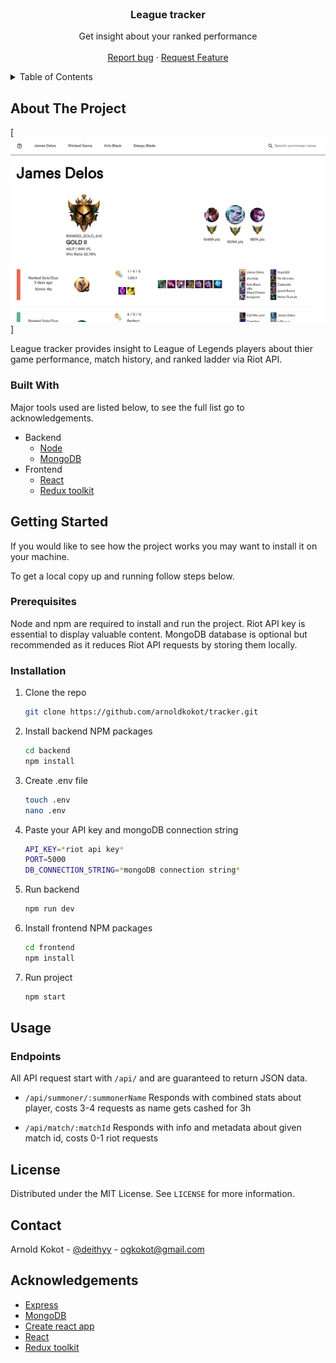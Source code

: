 <br />
<p align="center">

  <h3 align="center">League tracker</h3>

  <p align="center">
    Get insight about your ranked performance
    <br />
    <br />
    <a href="https://github.com/arnoldkokot/issues">Report bug</a>
    ·
    <a href="https://github.com/arnoldkokot/issues">Request Feature</a>
  </p>
</p>

<!-- TABLE OF CONTENTS -->
<details>
  <summary>Table of Contents</summary>
  <ol>
    <li>
      <a href="#about-the-project">About The Project</a>
      <ul>
        <li><a href="#features">Features</a></li>
        <li><a href="#built-with">Built With</a></li>
      </ul>
    </li>
    <li>
      <a href="#getting-started">Getting Started</a>
      <ul>
        <li><a href="#prerequisites">Prerequisites</a></li>
        <li><a href="#installation">Installation</a></li>
      </ul>
    </li>
    <li>
      <a href="#usage">Usage</a>
      <ul>
        <li><a href="#endpoints">Endpoints</a></li>
      </ul>
    </li>
    <li><a href="#license">License</a></li>
    <li><a href="#contact">Contact</a></li>
    <li><a href="#acknowledgements">Acknowledgements</a></li>
  </ol>
</details>

## About The Project

[![Preview image](preview.png)]

League tracker provides insight to League of Legends players about thier game performance, match
history, and ranked ladder via Riot API.

### Built With

Major tools used are listed below, to see the full list go to acknowledgements.

- Backend
  - [Node](https://nodejs.org/en/)
  - [MongoDB](https://www.mongodb.com/)
- Frontend
  - [React](https://reactjs.org/)
  - [Redux toolkit](https://redux-toolkit.js.org/)

## Getting Started

If you would like to see how the project works you may want to install it on your machine.

To get a local copy up and running follow steps below.

### Prerequisites

Node and npm are required to install and run the project. Riot API key is essential to display
valuable content. MongoDB database is optional but recommended as it reduces Riot API requests by
storing them locally.

### Installation

1. Clone the repo
   ```sh
   git clone https://github.com/arnoldkokot/tracker.git
   ```
2. Install backend NPM packages
   ```sh
   cd backend
   npm install
   ```
3. Create .env file
   ```sh
   touch .env
   nano .env
   ```
4. Paste your API key and mongoDB connection string
   ```sh
   API_KEY=*riot api key*
   PORT=5000
   DB_CONNECTION_STRING=*mongoDB connection string*
   ```
5. Run backend
   ```sh
   npm run dev
   ```
6. Install frontend NPM packages
   ```sh
   cd frontend
   npm install
   ```
7. Run project
   ```sh
   npm start
   ```

## Usage

### Endpoints

All API request start with `/api/` and are guaranteed to return JSON data.

- `/api/summoner/:summonerName`
  Responds with combined stats about player, costs 3-4 requests as name gets cashed for 3h

- `/api/match/:matchId`
  Responds with info and metadata about given match id, costs 0-1 riot requests

## License

Distributed under the MIT License. See `LICENSE` for more information.

## Contact

Arnold Kokot - [@deithyy](https://twitter.com/deithyy) - ogkokot@gmail.com

## Acknowledgements

- [Express](https://expressjs.com/)
- [MongoDB](https://www.mongodb.com/)
- [Create react app](https://create-react-app.dev/)
- [React](https://reactjs.org/)
- [Redux toolkit](https://redux-toolkit.js.org/)
